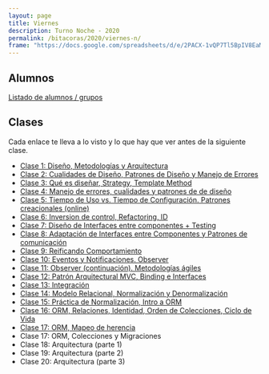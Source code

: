 ```yaml
---
layout: page
title: Viernes
description: Turno Noche - 2020
permalink: /bitacoras/2020/viernes-n/
frame: "https://docs.google.com/spreadsheets/d/e/2PACX-1vQP7Tl5BpIV8EaMimFoOCMavEURNjtiYdGw3hOtG-_o8iz3aKnvp7Bo0oBNWsvzqNQnjQ0UZ8cFx2zL/pubhtml?gid=0&amp;single=true&amp;widget=true&amp;headers=false"
---
```


## Alumnos

[Listado de alumnos / grupos](https://docs.google.com/spreadsheets/d/1PofMZlXxpQZvd_v9wyeNfica8tJzORx4nFTds-BHI5M/edit?usp=sharing)


## Clases

Cada enlace te lleva a lo visto y lo que hay que ver antes de la siguiente clase.
- [Clase 1: Diseño, Metodologías y Arquitectura]({{site.baseurl}}/bitacoras/2020/viernes-n/clase-01)
- [Clase 2: Cualidades de Diseño, Patrones de Diseño y Manejo de Errores]({{site.baseurl}}/bitacoras/2020/viernes-n/clase-02)
- [Clase 3: Qué es diseñar, Strategy, Template Method]({{site.baseurl}}/bitacoras/2020/viernes-n/clase-03)
- [Clase 4: Manejo de errores, cualidades y patrones de de diseño]({{site.baseurl}}/bitacoras/2020/viernes-n/clase-04)
- [Clase 5: Tiempo de Uso vs. Tiempo de Configuración. Patrones creacionales (online)]({{site.baseurl}}/bitacoras/2020/viernes-n/clase-05)
- [Clase 6: Inversion de control, Refactoring, ID]({{site.baseurl}}/bitacoras/2020/viernes-n/clase-06)
- [Clase 7: Diseño de Interfaces entre componentes + Testing]({{site.baseurl}}/bitacoras/2020/viernes-n/clase-07)
- [Clase 8: Adaptación de Interfaces entre Componentes y Patrones de comunicación]({{site.baseurl}}/bitacoras/2020/viernes-n/clase-08)
- [Clase 9: Reificando Comportamiento]({{site.baseurl}}/bitacoras/2020/viernes-n/clase-09)
- [Clase 10: Eventos y Notificaciones. Observer]({{site.baseurl}}/bitacoras/2020/viernes-n/clase-10)
- [Clase 11: Observer (continuación). Metodologías ágiles]({{site.baseurl}}/bitacoras/2020/viernes-n/clase-11)
- [Clase 12: Patrón Arquitectural MVC, Binding e Interfaces]({{site.baseurl}}/bitacoras/2020/viernes-n/clase-12)
- [Clase 13: Integración]({{site.baseurl}}/bitacoras/2020/viernes-n/clase-13)
- [Clase 14: Modelo Relacional, Normalización y Denormalización]({{site.baseurl}}/bitacoras/2020/viernes-n/clase-15)
- [Clase 15: Práctica de Normalización, Intro a ORM]({{site.baseurl}}/bitacoras/2020/viernes-n/clase-15)
- [Clase 16: ORM, Relaciones, Identidad, Orden de Colecciones, Ciclo de Vida]({{site.baseurl}}/bitacoras/2020/viernes-n/clase-16)
- [Clase 17: ORM, Mapeo de herencia]({{site.baseurl}}/bitacoras/2020/viernes-n/clase-17)
- Clase 17: ORM, Colecciones y Migraciones <!-- ({{site.baseurl}}/bitacoras/2020/viernes-n/clase-15) -->
- Clase 18: Arquitectura (parte 1) <!-- ({{site.baseurl}}/bitacoras/2020/viernes-n/clase-20) -->
- Clase 19: Arquitectura (parte 2) <!-- ({{site.baseurl}}/bitacoras/2020/viernes-n/clase-21) -->
- Clase 20: Arquitectura (parte 3) <!-- ({{site.baseurl}}/bitacoras/2020/viernes-n/clase-22) -->

